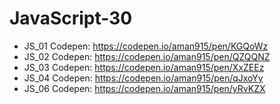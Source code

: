 # JavaScript-30
- JS_01 Codepen: https://codepen.io/aman915/pen/KGQoWz
- JS_02 Codepen: https://codepen.io/aman915/pen/QZQQNZ
- JS_03 Codepen: https://codepen.io/aman915/pen/XxZEEz
- JS_04 Codepen: https://codepen.io/aman915/pen/qJxoYy
- JS_06 Codepen: https://codepen.io/aman915/pen/yRvKZX
